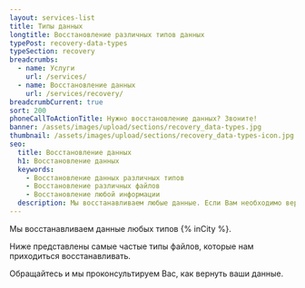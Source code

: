 ```yaml
---
layout: services-list
title: Типы данных
longtitle: Восстановление различных типов данных 
typePost: recovery-data-types
typeSection: recovery
breadcrumbs:
  - name: Услуги
    url: /services/
  - name: Восстановление данных
    url: /services/recovery/
breadcrumbCurrent: true
sort: 200
phoneCallToActionTitle: Нужно восстановление данных? Звоните!
banner: /assets/images/upload/sections/recovery_data-types.jpg
thumbnail: /assets/images/upload/sections/recovery_data-types-icon.jpg
seo:
  title: Восстановление данных
  h1: Восстановление данных
  keywords: 
    - Восстановление данных различных типов
    - Восстановление различных файлов
    - Восстановление любой информации
  description: Мы восстанавливаем любые данные. Если Вам необходимо вернуть утерянные фотографии, документы или базы данных - обращайтесь и мы Вас соориентируем по цене и срокам восстановления.
---
```

Мы восстанавливаем данные любых типов {% inCity %}.

Ниже представлены самые частые типы файлов, которые нам приходиться восстанавливать.

Обращайтесь и мы проконсультируем Вас, как вернуть ваши данные.
